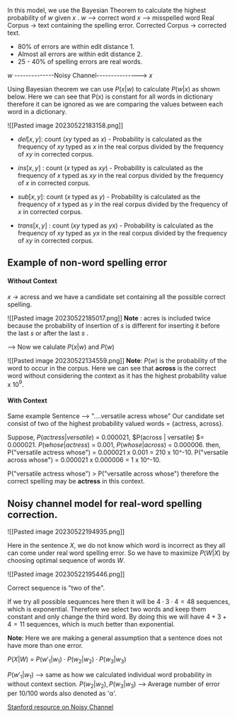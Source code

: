 In this model, we use the Bayesian Theorem to calculate the highest probability of  $w$   given  $x$ .
$w$ --> correct word
$x$ --> misspelled word
Real Corpus -> text containing the spelling error.
Corrected Corpus -> corrected text.

-  80% of  errors are within edit distance  1.
- Almost all errors are within edit distance 2.
- 25 - 40% of spelling errors are real words.

$w$  --------------Noisy Channel--------------->  $x$

Using Bayesian theorem we can use $P(x|w)$ to calculate $P(w|x)$  as shown below.  Here we can see that P(x) is constant for all words in dictionary therefore it can be ignored as we are comparing the values between each word in a dictionary.

![[Pasted image 20230522183158.png]]

-  $del [x,y]$:  count ($xy$  typed as  $x$) - Probability is calculated as the frequency of  $xy$  typed as  $x$ in the real corpus divided by the frequency of  $xy$  in corrected corpus.
  
-  $ins [x,y]$ :  count ($x$  typed as  $xy$) - Probability is calculated as the frequency of  $x$ typed as  $xy$  in the real corpus divided by the frequency of  $x$  in corrected corpus.
  
-   $sub [x,y]$:  count ($x$  typed as  $y$) - Probability is calculated as the frequency of  $x$ typed as  $y$  in the real corpus divided by the frequency of  $x$  in corrected corpus.
  
-   $trans[x,y]$ :  count ($xy$  typed as  $yx$) - Probability is calculated as the frequency of  $xy$ typed as  $yx$  in the real corpus divided by the frequency of  $xy$  in corrected corpus.


## Example of non-word spelling error
#### Without Context
$x$ -> acress  and we have a candidate set containing all the possible correct spelling.


![[Pasted image 20230522185017.png]]
**Note** :  acres is included  twice because the probability of insertion of  $s$ is different for 
inserting it before the last  $s$  or  after the last  $s$ .

--> Now we calulate $P(x|w)$ and $P(w)$ 

![[Pasted image 20230522134559.png]]
**Note**:  $P(w)$  is the probability of the word to occur in the corpus. Here we can see that  **across** is the correct word without considering the context as it has the highest probability value  x 10$^9$.  



#### With Context
Same example 
Sentence --> "....versatile acress whose"
Our candidate set consist of two of the highest probability valued words = {actress, across}.

Suppose,
$P(actress|versatile)$ = 0.000021,   $P(across | versatile) $= 0.000021.
$P(whose|actress)$ = 0.001, $P(whose | across)$ = 0.000006.
then,
P("versatile actress whose") = 0.000021 x 0.001 = 210 x 10^-10.
P("versatile across whose") = 0.000021 x 0.000006 = 1 x 10^-10.

P("versatile actress whose") >  P("versatile across whose")  therefore the correct spelling may be **actress** in this context.



## Noisy  channel  model  for  real-word  spelling  correction.


![[Pasted image 20230522194935.png]]

Here in the sentence $X$, we do not know which word is incorrect as they all can come under real word spelling error.
So we have to maximize $P(W | X)$ by choosing  optimal sequence of words $W$.

![[Pasted image 20230522195446.png]]

Correct sequence is "two of the".

If we try all possible sequences here then it will be  $4 \cdot 3 \cdot 4 = 48$   sequences, which is exponential. Therefore we select two words and keep them constant and only change the third word.
By doing this we will have $4 + 3 + 4 = 11$  sequences, which is much better than exponential. 

**Note**: Here we are making a general assumption that a sentence does not have more than one error.

$P(X | W)$ = $P(w'_1 | w_1)  \cdot  P(w_2 | w_2)  \cdot  P(w_3  | w_3)$

$P(w'_1 | w_1)$ --> same as how we calculated individual word probability in without context section.
$P(w_2 | w_2),  P(w_3 | w_3)$ -->  Average number of error per $10/100$ words also denoted as  'α'.


[Stanford  resource on Noisy Channel](https://web.stanford.edu/~jurafsky/slp3/B.pdf)




